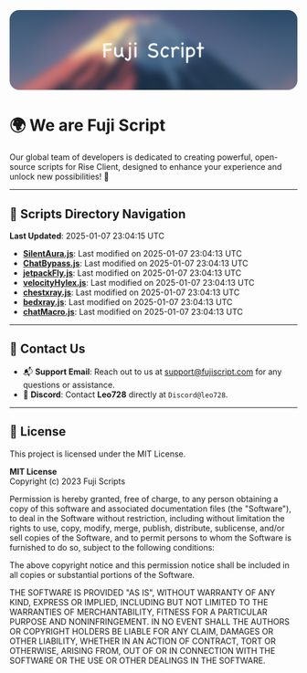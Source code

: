 ![Banner](.github/b.webp)

# 🌍 **We are Fuji Script**

Our global team of developers is dedicated to creating powerful, open-source scripts for Rise Client, designed to enhance your experience and unlock new possibilities! 🌟

---
<!-- SCRIPTS_NAVIGATION_START -->
## 📂 **Scripts Directory Navigation**

**Last Updated**: 2025-01-07 23:04:15 UTC

- **[SilentAura.js](scripts/SilentAura.js)**: Last modified on 2025-01-07 23:04:13 UTC
- **[ChatBypass.js](scripts/ChatBypass.js)**: Last modified on 2025-01-07 23:04:13 UTC
- **[jetpackFly.js](scripts/jetpackFly.js)**: Last modified on 2025-01-07 23:04:13 UTC
- **[velocityHylex.js](scripts/velocityHylex.js)**: Last modified on 2025-01-07 23:04:13 UTC
- **[chestxray.js](scripts/chestxray.js)**: Last modified on 2025-01-07 23:04:13 UTC
- **[bedxray.js](scripts/bedxray.js)**: Last modified on 2025-01-07 23:04:13 UTC
- **[chatMacro.js](scripts/chatMacro.js)**: Last modified on 2025-01-07 23:04:13 UTC

<!-- SCRIPTS_NAVIGATION_END -->

---

## 💬 **Contact Us**  
- 📬 **Support Email**: Reach out to us at [support@fujiscript.com](mailto:support@fujiscript.com) for any questions or assistance.  
- 💬 **Discord**: Contact **Leo728** directly at `Discord@leo728`.

---

## 📜 **License**

This project is licensed under the MIT License.  

**MIT License**  
Copyright (c) 2023 Fuji Scripts  

Permission is hereby granted, free of charge, to any person obtaining a copy of this software and associated documentation files (the "Software"), to deal in the Software without restriction, including without limitation the rights to use, copy, modify, merge, publish, distribute, sublicense, and/or sell copies of the Software, and to permit persons to whom the Software is furnished to do so, subject to the following conditions:  

The above copyright notice and this permission notice shall be included in all copies or substantial portions of the Software.  

THE SOFTWARE IS PROVIDED "AS IS", WITHOUT WARRANTY OF ANY KIND, EXPRESS OR IMPLIED, INCLUDING BUT NOT LIMITED TO THE WARRANTIES OF MERCHANTABILITY, FITNESS FOR A PARTICULAR PURPOSE AND NONINFRINGEMENT. IN NO EVENT SHALL THE AUTHORS OR COPYRIGHT HOLDERS BE LIABLE FOR ANY CLAIM, DAMAGES OR OTHER LIABILITY, WHETHER IN AN ACTION OF CONTRACT, TORT OR OTHERWISE, ARISING FROM, OUT OF OR IN CONNECTION WITH THE SOFTWARE OR THE USE OR OTHER DEALINGS IN THE SOFTWARE.  
